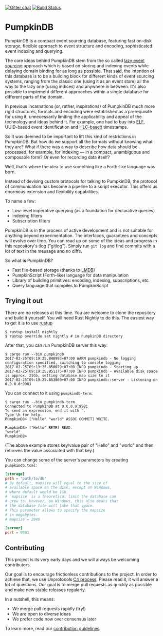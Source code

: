 [![Gitter chat](https://badges.gitter.im/PumpkinDB.png)](https://gitter.im/PumpkinDB/Lobby)
[![Build Status](https://travis-ci.org/PumpkinDB/PumpkinDB.svg?branch=master)](https://travis-ci.org/PumpkinDB/PumpkinDB)

PumpkinDB
=========

PumpkinDB is a compact event sourcing database, featuring fast on-disk storage,
flexible approach to event structure and encoding, sophisticated event indexing
and querying.

The core ideas behind PumpkinDB stem from the so called 
[lazy event sourcing](https://www.youtube.com/watch?v=aqv8d1pjmU8)
approach which is based on storing and indexing events while delaying domain
binding for as long as possible. That said, the intention of this database is to
be a building block for different kinds of event sourcing systems, ranging from
the classic one (using it as an event store) all the way to the lazy one (using
indices) and anywhere in between. It's also possible to implement different approaches
within a single database for different parts of the domain.

In previous incarnations (or, rather, inspirations) of PumpkinDB much more rigid structures,
formats and encoding were established as a prerequisite for using it, unnecessarily limiting
the applicability and appeal of the technology and ideas behind it. For example, one had to buy
into [ELF](https://rfc.eventsourcing.com/spec:1/ELF), UUID-based event identification and
[HLC-based](https://rfc.eventsourcing.com/spec:6/HLC) timestamps.

So it was deemed to be important to lift this kind of restrictions in PumpkinDB. But how do we
support all the formats without knowing what they are? What if there was a way to describe how data should be processed, for example,
for indexing — in a compact, unambiguous and composable form? Or even for recording data
itself?

Well, that's where the idea to use something like a Forth-like language was born.

Instead of devising custom protocols for talking to PumpkinDB, the protocol of communication has
become a pipeline to a script executor. This offers us enormous extension and flexibility capabilities.
 
To name a few:

* Low-level imperative querying (as a foundation for declarative queries)
* Indexing filters
* Subscription filters


PumpkinDB is in the process of active development and is not suitable for anything
beyond experimentation. The interfaces, guarantees and concepts will evolve over
time. You can read up on some of the ideas and progress in this repository's tlog
("gitlog"). Simply run `git log` and find commits with a lot of text in the message
and no diffs. 

So what **is** PumpkinDB?

* Fast file-based storage (thanks to [LMDB](http://lmdb.tech))
* PumpkinScript (Forth-like) language for data manipulation
* Library of building primitives: encoding, indexing, subscriptions, etc.
* Query language that compiles to PumpkinScript


## Trying it out

There are no releases at this time. You are welcome to clone the repository and build
it yourself. You will need Rust Nightly to do this. The easiest way to get it is to use
[rustup](https://www.rust-lang.org/en-US/install.html)

```shell
$ rustup install nightly
$ rustup override set nightly # in PumpkinDB directory
```

After that, you can run PumpkinDB server this way:

```
$ cargo run --bin pumpkindb
2017-02-25T09:19:25.848993+07:00 WARN pumpkindb - No logging configuration specified, switching to console logging
2017-02-25T09:19:25.850079+07:00 INFO pumpkindb - Starting up
2017-02-25T09:19:25.851175+07:00 INFO pumpkindb - Available disk space is approx. 25Gb, setting database map size to it
2017-02-25T09:19:25.853860+07:00 INFO pumpkindb::server - Listening on 0.0.0.0:9981
```

You can connect to it using `pumpkindb-term`:

```
$ cargo run --bin pumpkindb-term
Connected to PumpkinDB at 0.0.0.0:9981
To send an expression, end it with `.`
Type \h for help.
PumpkinDB> ["Hello" "world" ASSOC COMMIT] WRITE.

PumpkinDB> ["Hello" RETR] READ.
"world"
PumpkinDB>
```

(The above example stores key/value pair of "Hello" and "world" and
then retrieves the value associated with that key.)

You can change some of the server's parameters by creating `pumpkindb.toml`:

```toml
[storage]
path = "path/to/db"
# By default, mapsize will equal to the size of
# available space on the disk, except on Windows,
# where default would be 1Gb.
# `mapsize` is a theoretical limit the database can
# grow to. However, on Windows, this also means that
# the database file will take that space.
# This parameter allows to specify the mapsize
# in megabytes.
# mapsize = 2048

[server]
port = 9981
```

## Contributing

This project is its very early days and we will always be welcoming
contributors. 

Our goal is to encourage frictionless contributions to the project. In order to
achieve that, we use Unprotocols [C4 process](https://rfc.unprotocols.org/spec:1/C4).
Please read it, it will answer a lot of questions. Our goal is to merge pull requests
as quickly as possible and make new stable releases regularly. 

In a nutshell, this means:

* We merge pull requests rapidly (try!)
* We are open to diverse ideas
* We prefer code now over consensus later

To learn more, read our [contribution guidelines](CONTRIBUTING.md)
